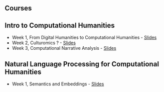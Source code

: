 Courses
-------

## Intro to Computational Humanities

- Week 1, From Digital Humanities to Computational Humanities - [Slides](https://github.com/PonteIneptique/fedhlab-visiting-professorship/releases/download/Week-01/Intro-to-CH-01.pdf)
- Week 2, Culturomics ? - [Slides](https://github.com/PonteIneptique/fedhlab-visiting-professorship/releases/download/Week-02/Intro-to-CH-02-Culturomics.pdf)
- Week 3, Computational Narrative Analysis - [Slides](https://github.com/PonteIneptique/fedhlab-visiting-professorship/releases/download/week-03-day-01/Intro-to-CH-03-Computational-Narrative-Analysis.pdf)

## Natural Language Processing for Computational Humanities

- Week 1, Semantics and Embeddings - [Slides](https://github.com/PonteIneptique/fedhlab-visiting-professorship/releases/download/Week-02/NLP4CH-01-Semantics.pdf)

